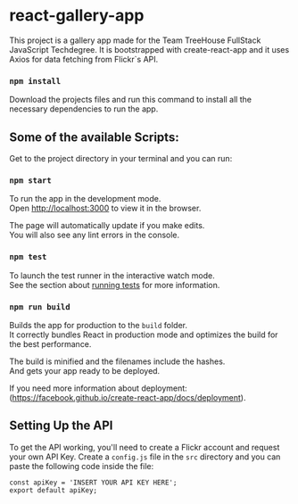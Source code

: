 # react-gallery-app

This project is a gallery app made for the Team TreeHouse FullStack JavaScript Techdegree. It is bootstrapped with create-react-app
and it uses Axios for data fetching from Flickr`s API.

### `npm install`

Download the projects files and run this command to install all the necessary dependencies to run the app.

## Some of the available Scripts:

Get to the project directory in your terminal and you can run:

### `npm start`

To run the app in the development mode.<br>
Open [http://localhost:3000](http://localhost:3000) to view it in the browser.

The page will automatically update if you make edits.<br>
You will also see any lint errors in the console.

### `npm test`

To launch the test runner in the interactive watch mode.<br>
See the section about [running tests](https://facebook.github.io/create-react-app/docs/running-tests) for more information.

### `npm run build`

Builds the app for production to the `build` folder.<br>
It correctly bundles React in production mode and optimizes the build for the best performance.

The build is minified and the filenames include the hashes.<br>
And gets your app ready to be deployed.

If you need more information about deployment: (https://facebook.github.io/create-react-app/docs/deployment).

## Setting Up the API

To get the API working, you'll need to create a Flickr account and request your own API Key. Create a `config.js` file in the `src` 
directory and you can paste the following code inside the file:

```
const apiKey = 'INSERT YOUR API KEY HERE';
export default apiKey;
```
